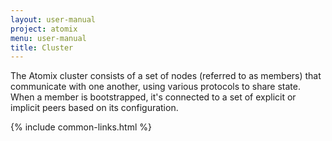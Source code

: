 ```yaml
---
layout: user-manual
project: atomix
menu: user-manual
title: Cluster
---
```


The Atomix cluster consists of a set of nodes (referred to as members) that communicate with one another, using various protocols to share state. When a member is bootstrapped, it's connected to a set of explicit or implicit peers based on its configuration.

{% include common-links.html %}
